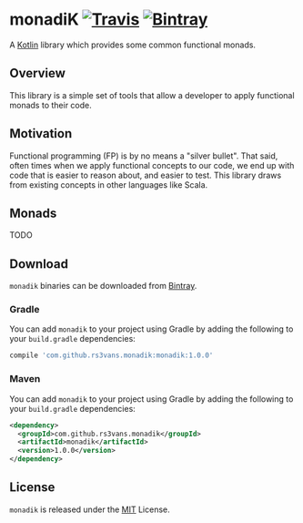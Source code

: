 # monadiK [![Travis](https://img.shields.io/travis/rs3vans/monadik.svg)](https://travis-ci.org/rs3vans/monadik) [![Bintray](https://img.shields.io/bintray/v/rs3vans/maven/monadik.svg)](https://bintray.com/rs3vans/maven/monadik) #
A [Kotlin](https://kotlinlang.org/) library which provides some common functional monads.

## Overview ##
This library is a simple set of tools that allow a developer to apply functional
monads to their code.

## Motivation ##
Functional programming (FP) is by no means a "silver bullet". That said, often times
when we apply functional concepts to our code, we end up with code that is easier to
reason about, and easier to test. This library draws from existing concepts in other
languages like Scala.

## Monads ##

TODO

## Download ##
`monadik` binaries can be downloaded from [Bintray](https://bintray.com/rs3vans/maven/monadik).

### Gradle ###
You can add `monadik` to your project using Gradle by adding the following to your `build.gradle` dependencies:

```groovy
compile 'com.github.rs3vans.monadik:monadik:1.0.0'
```
    
### Maven ###
You can add `monadik` to your project using Gradle by adding the following to your `build.gradle` dependencies:

```xml
<dependency>
  <groupId>com.github.rs3vans.monadik</groupId>
  <artifactId>monadik</artifactId>
  <version>1.0.0</version>
</dependency>
```

## License ##
`monadik` is released under the [MIT](https://opensource.org/licenses/MIT) License.

